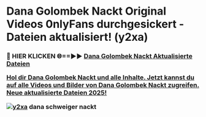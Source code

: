 # Dana Golombek Nackt Original Videos 0nlyFans durchgesickert - Dateien aktualisiert! (y2xa)

<h3>🔴 HIER KLICKEN 🌐==►► <a href="https://tinyurl.com/h6vf6nb8" rel="nofollow">Dana Golombek Nackt Aktualisierte Dateien

Hol dir Dana Golombek Nackt und alle Inhalte. Jetzt kannst du auf alle Videos und Bilder von Dana Golombek Nackt zugreifen. Neue aktualisierte Dateien 2025!

[![y2xa](https://i.imgur.com/sD4kR3V.gif)](https://tinyurl.com/h6vf6nb8)
dana schweiger nackt